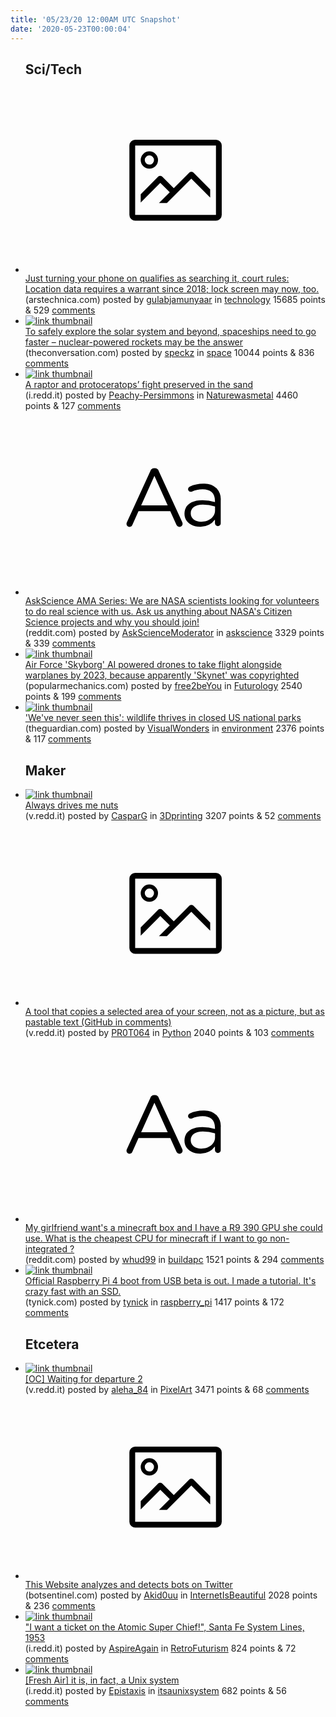 ```yaml
---
title: '05/23/20 12:00AM UTC Snapshot'
date: '2020-05-23T00:00:04'
---
```

<ul>
<h2>Sci/Tech</h2>

<li><a href='https://arstechnica.com/tech-policy/2020/05/just-turning-your-phone-on-qualifies-as-searching-it-court-rules/'><svg version='1.1' viewBox='-34 -14 104 64' preserveAspectRatio='xMidYMid meet' xmlns='http://www.w3.org/2000/svg' xmlns:xlink='http://www.w3.org/1999/xlink'>
    <title>link thumbnail</title>
    <path d='M32,4H4A2,2,0,0,0,2,6V30a2,2,0,0,0,2,2H32a2,2,0,0,0,2-2V6A2,2,0,0,0,32,4ZM4,30V6H32V30Z'></path>
    <path d='M8.92,14a3,3,0,1,0-3-3A3,3,0,0,0,8.92,14Zm0-4.6A1.6,1.6,0,1,1,7.33,11,1.6,1.6,0,0,1,8.92,9.41Z'></path>
    <path d='M22.78,15.37l-5.4,5.4-4-4a1,1,0,0,0-1.41,0L5.92,22.9v2.83l6.79-6.79L16,22.18l-3.75,3.75H15l8.45-8.45L30,24V21.18l-5.81-5.81A1,1,0,0,0,22.78,15.37Z'></path>
    </svg></a><div><div class='linkTitle'><a href='https://arstechnica.com/tech-policy/2020/05/just-turning-your-phone-on-qualifies-as-searching-it-court-rules/'>Just turning your phone on qualifies as searching it, court rules: Location data requires a warrant since 2018; lock screen may now, too.</a></div>(arstechnica.com) posted by <a href='https://www.reddit.com/user/gulabjamunyaar'>gulabjamunyaar</a> in <a href='https://www.reddit.com/r/technology'>technology</a> 15685 points & 529 <a href='https://www.reddit.com/r/technology/comments/gohump/just_turning_your_phone_on_qualifies_as_searching/'>comments</a></div></li>

<li><a href='https://theconversation.com/to-safely-explore-the-solar-system-and-beyond-spaceships-need-to-go-faster-nuclear-powered-rockets-may-be-the-answer-137967'><img src='https://a.thumbs.redditmedia.com/jRXzRHnx4cPQjJnHjorgEhXMTynK3uNQ2yuf6y6U6R0.jpg' alt='link thumbnail'></a><div><div class='linkTitle'><a href='https://theconversation.com/to-safely-explore-the-solar-system-and-beyond-spaceships-need-to-go-faster-nuclear-powered-rockets-may-be-the-answer-137967'>To safely explore the solar system and beyond, spaceships need to go faster – nuclear-powered rockets may be the answer</a></div>(theconversation.com) posted by <a href='https://www.reddit.com/user/speckz'>speckz</a> in <a href='https://www.reddit.com/r/space'>space</a> 10044 points & 836 <a href='https://www.reddit.com/r/space/comments/goi601/to_safely_explore_the_solar_system_and_beyond/'>comments</a></div></li>

<li><a href='https://i.redd.it/vsbda1uiya051.jpg'><img src='https://b.thumbs.redditmedia.com/RDeodI12KKHt2473X0LqPg3lmtSd0WPZ5cBfFV3BuuM.jpg' alt='link thumbnail'></a><div><div class='linkTitle'><a href='https://i.redd.it/vsbda1uiya051.jpg'>A raptor and protoceratops’ fight preserved in the sand</a></div>(i.redd.it) posted by <a href='https://www.reddit.com/user/Peachy-Persimmons'>Peachy-Persimmons</a> in <a href='https://www.reddit.com/r/Naturewasmetal'>Naturewasmetal</a> 4460 points & 127 <a href='https://www.reddit.com/r/Naturewasmetal/comments/gohov9/a_raptor_and_protoceratops_fight_preserved_in_the/'>comments</a></div></li>

<li><a href='https://www.reddit.com/r/askscience/comments/goh9h8/askscience_ama_series_we_are_nasa_scientists/'><svg version='1.1' viewBox='-34 -12 104 64' preserveAspectRatio='xMidYMid slice' xmlns='http://www.w3.org/2000/svg' xmlns:xlink='http://www.w3.org/1999/xlink'>
    <title>text link thumbnail</title>
    <path d='M12.19,8.84a1.45,1.45,0,0,0-1.4-1h-.12a1.46,1.46,0,0,0-1.42,1L1.14,26.56a1.29,1.29,0,0,0-.14.59,1,1,0,0,0,1,1,1.12,1.12,0,0,0,1.08-.77l2.08-4.65h11l2.08,4.59a1.24,1.24,0,0,0,1.12.83,1.08,1.08,0,0,0,1.08-1.08,1.64,1.64,0,0,0-.14-.57ZM6.08,20.71l4.59-10.22,4.6,10.22Z'>
    </path>
    <path d='M32.24,14.78A6.35,6.35,0,0,0,27.6,13.2a11.36,11.36,0,0,0-4.7,1,1,1,0,0,0-.58.89,1,1,0,0,0,.94.92,1.23,1.23,0,0,0,.39-.08,8.87,8.87,0,0,1,3.72-.81c2.7,0,4.28,1.33,4.28,3.92v.5a15.29,15.29,0,0,0-4.42-.61c-3.64,0-6.14,1.61-6.14,4.64v.05c0,2.95,2.7,4.48,5.37,4.48a6.29,6.29,0,0,0,5.19-2.48V26.9a1,1,0,0,0,1,1,1,1,0,0,0,1-1.06V19A5.71,5.71,0,0,0,32.24,14.78Zm-.56,7.7c0,2.28-2.17,3.89-4.81,3.89-1.94,0-3.61-1.06-3.61-2.86v-.06c0-1.8,1.5-3,4.2-3a15.2,15.2,0,0,1,4.22.61Z'>
    </path>
    </svg></a><div><div class='linkTitle'><a href='https://www.reddit.com/r/askscience/comments/goh9h8/askscience_ama_series_we_are_nasa_scientists/'>AskScience AMA Series: We are NASA scientists looking for volunteers to do real science with us. Ask us anything about NASA's Citizen Science projects and why you should join!</a></div>(reddit.com) posted by <a href='https://www.reddit.com/user/AskScienceModerator'>AskScienceModerator</a> in <a href='https://www.reddit.com/r/askscience'>askscience</a> 3329 points & 339 <a href='https://www.reddit.com/r/askscience/comments/goh9h8/askscience_ama_series_we_are_nasa_scientists/'>comments</a></div></li>

<li><a href='https://www.popularmechanics.com/military/aviation/a32631612/skyborg-drones-2023/?source=nl&amp;utm_source=nl_pop&amp;utm_medium=email&amp;date=052220&amp;utm_campaign=nl20376989&amp;src=nl'><img src='https://b.thumbs.redditmedia.com/pUuUPkz4_A13wRWLnarLGbrzI2PCKYA8yipriKGrpfk.jpg' alt='link thumbnail'></a><div><div class='linkTitle'><a href='https://www.popularmechanics.com/military/aviation/a32631612/skyborg-drones-2023/?source=nl&amp;utm_source=nl_pop&amp;utm_medium=email&amp;date=052220&amp;utm_campaign=nl20376989&amp;src=nl'>Air Force 'Skyborg' AI powered drones to take flight alongside warplanes by 2023, because apparently 'Skynet' was copyrighted</a></div>(popularmechanics.com) posted by <a href='https://www.reddit.com/user/free2beYou'>free2beYou</a> in <a href='https://www.reddit.com/r/Futurology'>Futurology</a> 2540 points & 199 <a href='https://www.reddit.com/r/Futurology/comments/goo832/air_force_skyborg_ai_powered_drones_to_take/'>comments</a></div></li>

<li><a href='https://www.theguardian.com/environment/2020/may/21/wildlife-national-parks-covid-19-shutdown-death-valley?CMP=oth_b-aplnews_d-1'><img src='https://a.thumbs.redditmedia.com/n3VeWMR4e-bl-9WclsK-0UQNfEUNDIis4b1WtO4FOr8.jpg' alt='link thumbnail'></a><div><div class='linkTitle'><a href='https://www.theguardian.com/environment/2020/may/21/wildlife-national-parks-covid-19-shutdown-death-valley?CMP=oth_b-aplnews_d-1'>'We've never seen this': wildlife thrives in closed US national parks</a></div>(theguardian.com) posted by <a href='https://www.reddit.com/user/VisualWonders'>VisualWonders</a> in <a href='https://www.reddit.com/r/environment'>environment</a> 2376 points & 117 <a href='https://www.reddit.com/r/environment/comments/gofksf/weve_never_seen_this_wildlife_thrives_in_closed/'>comments</a></div></li>

<h2>Maker</h2>

<li><a href='https://v.redd.it/5txv8r6ry8051'><img src='https://b.thumbs.redditmedia.com/mVDp5RP_Q3jfHyVkpbbF_TR81PLNU07nmp3NKvwUdDA.jpg' alt='link thumbnail'></a><div><div class='linkTitle'><a href='https://v.redd.it/5txv8r6ry8051'>Always drives me nuts</a></div>(v.redd.it) posted by <a href='https://www.reddit.com/user/CasparG'>CasparG</a> in <a href='https://www.reddit.com/r/3Dprinting'>3Dprinting</a> 3207 points & 52 <a href='https://www.reddit.com/r/3Dprinting/comments/goggma/always_drives_me_nuts/'>comments</a></div></li>

<li><a href='https://v.redd.it/6guhj6h62c051'><svg version='1.1' viewBox='-34 -14 104 64' preserveAspectRatio='xMidYMid meet' xmlns='http://www.w3.org/2000/svg' xmlns:xlink='http://www.w3.org/1999/xlink'>
    <title>link thumbnail</title>
    <path d='M32,4H4A2,2,0,0,0,2,6V30a2,2,0,0,0,2,2H32a2,2,0,0,0,2-2V6A2,2,0,0,0,32,4ZM4,30V6H32V30Z'></path>
    <path d='M8.92,14a3,3,0,1,0-3-3A3,3,0,0,0,8.92,14Zm0-4.6A1.6,1.6,0,1,1,7.33,11,1.6,1.6,0,0,1,8.92,9.41Z'></path>
    <path d='M22.78,15.37l-5.4,5.4-4-4a1,1,0,0,0-1.41,0L5.92,22.9v2.83l6.79-6.79L16,22.18l-3.75,3.75H15l8.45-8.45L30,24V21.18l-5.81-5.81A1,1,0,0,0,22.78,15.37Z'></path>
    </svg></a><div><div class='linkTitle'><a href='https://v.redd.it/6guhj6h62c051'>A tool that copies a selected area of your screen, not as a picture, but as pastable text (GitHub in comments)</a></div>(v.redd.it) posted by <a href='https://www.reddit.com/user/PR0T064'>PR0T064</a> in <a href='https://www.reddit.com/r/Python'>Python</a> 2040 points & 103 <a href='https://www.reddit.com/r/Python/comments/goldxf/a_tool_that_copies_a_selected_area_of_your_screen/'>comments</a></div></li>

<li><a href='https://www.reddit.com/r/buildapc/comments/gokta8/my_girlfriend_wants_a_minecraft_box_and_i_have_a/'><svg version='1.1' viewBox='-34 -12 104 64' preserveAspectRatio='xMidYMid slice' xmlns='http://www.w3.org/2000/svg' xmlns:xlink='http://www.w3.org/1999/xlink'>
    <title>text link thumbnail</title>
    <path d='M12.19,8.84a1.45,1.45,0,0,0-1.4-1h-.12a1.46,1.46,0,0,0-1.42,1L1.14,26.56a1.29,1.29,0,0,0-.14.59,1,1,0,0,0,1,1,1.12,1.12,0,0,0,1.08-.77l2.08-4.65h11l2.08,4.59a1.24,1.24,0,0,0,1.12.83,1.08,1.08,0,0,0,1.08-1.08,1.64,1.64,0,0,0-.14-.57ZM6.08,20.71l4.59-10.22,4.6,10.22Z'>
    </path>
    <path d='M32.24,14.78A6.35,6.35,0,0,0,27.6,13.2a11.36,11.36,0,0,0-4.7,1,1,1,0,0,0-.58.89,1,1,0,0,0,.94.92,1.23,1.23,0,0,0,.39-.08,8.87,8.87,0,0,1,3.72-.81c2.7,0,4.28,1.33,4.28,3.92v.5a15.29,15.29,0,0,0-4.42-.61c-3.64,0-6.14,1.61-6.14,4.64v.05c0,2.95,2.7,4.48,5.37,4.48a6.29,6.29,0,0,0,5.19-2.48V26.9a1,1,0,0,0,1,1,1,1,0,0,0,1-1.06V19A5.71,5.71,0,0,0,32.24,14.78Zm-.56,7.7c0,2.28-2.17,3.89-4.81,3.89-1.94,0-3.61-1.06-3.61-2.86v-.06c0-1.8,1.5-3,4.2-3a15.2,15.2,0,0,1,4.22.61Z'>
    </path>
    </svg></a><div><div class='linkTitle'><a href='https://www.reddit.com/r/buildapc/comments/gokta8/my_girlfriend_wants_a_minecraft_box_and_i_have_a/'>My girlfriend want's a minecraft box and I have a R9 390 GPU she could use. What is the cheapest CPU for minecraft if I want to go non-integrated ?</a></div>(reddit.com) posted by <a href='https://www.reddit.com/user/whud99'>whud99</a> in <a href='https://www.reddit.com/r/buildapc'>buildapc</a> 1521 points & 294 <a href='https://www.reddit.com/r/buildapc/comments/gokta8/my_girlfriend_wants_a_minecraft_box_and_i_have_a/'>comments</a></div></li>

<li><a href='https://tynick.com/blog/05-22-2020/raspberry-pi-4-boot-from-usb/'><img src='https://b.thumbs.redditmedia.com/OjFw09lEDyzWh5lMJ8JpnSXV262tZRiSwAQLX3KO8JE.jpg' alt='link thumbnail'></a><div><div class='linkTitle'><a href='https://tynick.com/blog/05-22-2020/raspberry-pi-4-boot-from-usb/'>Official Raspberry Pi 4 boot from USB beta is out. I made a tutorial. It's crazy fast with an SSD.</a></div>(tynick.com) posted by <a href='https://www.reddit.com/user/tynick'>tynick</a> in <a href='https://www.reddit.com/r/raspberry_pi'>raspberry_pi</a> 1417 points & 172 <a href='https://www.reddit.com/r/raspberry_pi/comments/goeojm/official_raspberry_pi_4_boot_from_usb_beta_is_out/'>comments</a></div></li>

<h2>Etcetera</h2>

<li><a href='https://v.redd.it/okvxt34acb051'><img src='https://b.thumbs.redditmedia.com/ULIXS3xKpdXf2szRxkTiyKmZfDeA24Ic44PRKzzwgnk.jpg' alt='link thumbnail'></a><div><div class='linkTitle'><a href='https://v.redd.it/okvxt34acb051'>[OC] Waiting for departure 2</a></div>(v.redd.it) posted by <a href='https://www.reddit.com/user/aleha_84'>aleha_84</a> in <a href='https://www.reddit.com/r/PixelArt'>PixelArt</a> 3471 points & 68 <a href='https://www.reddit.com/r/PixelArt/comments/goirrs/oc_waiting_for_departure_2/'>comments</a></div></li>

<li><a href='http://botsentinel.com'><svg version='1.1' viewBox='-34 -14 104 64' preserveAspectRatio='xMidYMid meet' xmlns='http://www.w3.org/2000/svg' xmlns:xlink='http://www.w3.org/1999/xlink'>
    <title>link thumbnail</title>
    <path d='M32,4H4A2,2,0,0,0,2,6V30a2,2,0,0,0,2,2H32a2,2,0,0,0,2-2V6A2,2,0,0,0,32,4ZM4,30V6H32V30Z'></path>
    <path d='M8.92,14a3,3,0,1,0-3-3A3,3,0,0,0,8.92,14Zm0-4.6A1.6,1.6,0,1,1,7.33,11,1.6,1.6,0,0,1,8.92,9.41Z'></path>
    <path d='M22.78,15.37l-5.4,5.4-4-4a1,1,0,0,0-1.41,0L5.92,22.9v2.83l6.79-6.79L16,22.18l-3.75,3.75H15l8.45-8.45L30,24V21.18l-5.81-5.81A1,1,0,0,0,22.78,15.37Z'></path>
    </svg></a><div><div class='linkTitle'><a href='http://botsentinel.com'>This Website analyzes and detects bots on Twitter</a></div>(botsentinel.com) posted by <a href='https://www.reddit.com/user/Akid0uu'>Akid0uu</a> in <a href='https://www.reddit.com/r/InternetIsBeautiful'>InternetIsBeautiful</a> 2028 points & 236 <a href='https://www.reddit.com/r/InternetIsBeautiful/comments/goj8cq/this_website_analyzes_and_detects_bots_on_twitter/'>comments</a></div></li>

<li><a href='https://i.redd.it/t1525ret0c051.png'><img src='https://b.thumbs.redditmedia.com/Qkf9kukXUbExbdD5cq0mJBNoxmcLJZs2Mc05lQ5zsqs.jpg' alt='link thumbnail'></a><div><div class='linkTitle'><a href='https://i.redd.it/t1525ret0c051.png'>"I want a ticket on the Atomic Super Chief!", Santa Fe System Lines, 1953</a></div>(i.redd.it) posted by <a href='https://www.reddit.com/user/AspireAgain'>AspireAgain</a> in <a href='https://www.reddit.com/r/RetroFuturism'>RetroFuturism</a> 824 points & 72 <a href='https://www.reddit.com/r/RetroFuturism/comments/gol26h/i_want_a_ticket_on_the_atomic_super_chief_santa/'>comments</a></div></li>

<li><a href='https://i.redd.it/4ot5xz2q8c051.png'><img src='https://b.thumbs.redditmedia.com/Vumtazj8j-X_LbNMOcEoI2Orvw8ulOc2XINKFsZmK3A.jpg' alt='link thumbnail'></a><div><div class='linkTitle'><a href='https://i.redd.it/4ot5xz2q8c051.png'>[Fresh Air] it is, in fact, a Unix system</a></div>(i.redd.it) posted by <a href='https://www.reddit.com/user/Epistaxis'>Epistaxis</a> in <a href='https://www.reddit.com/r/itsaunixsystem'>itsaunixsystem</a> 682 points & 56 <a href='https://www.reddit.com/r/itsaunixsystem/comments/goluiz/fresh_air_it_is_in_fact_a_unix_system/'>comments</a></div></li>

</ul>
